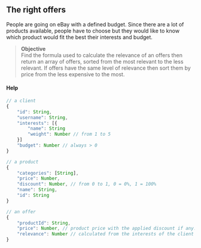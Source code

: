 ## The right offers
People are going on eBay with a defined budget. Since there are a lot of products available, people have to choose but they would like to know which product would fit the best their interests and budget.

> **Objective**  
> Find the formula used to calculate the relevance of an offers then return an array of offers, sorted from the most relevant to the less relevant. If offers have the same level of relevance then sort them by price from the less expensive to the most.  


#### Help

```javascript
// a client
{
    "id": String,
    "username": String,
    "interests": [{
        "name": String
        "weight": Number // from 1 to 5
    }]
    "budget": Number // always > 0
}
```

```javascript
// a product
{
    "categories": [String],
    "price": Number,
    "discount": Number, // from 0 to 1, 0 = 0%, 1 = 100%
    "name": String,
    "id": String
}
```

```javascript
// an offer
{
    "productId": String,
    "price": Number, // product price with the applied discount if any.
    "relevance": Number // calculated from the interests of the client and the product categories.
}
```
